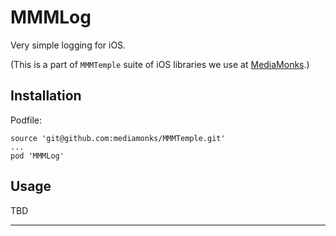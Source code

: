 # MMMLog

Very simple logging for iOS.

(This is a part of `MMMTemple` suite of iOS libraries we use at [MediaMonks](https://www.mediamonks.com/).)

## Installation

Podfile:

```
source 'git@github.com:mediamonks/MMMTemple.git'	
...
pod 'MMMLog'
```

## Usage

TBD

---
